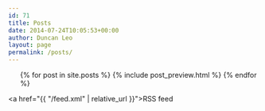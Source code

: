 ```yaml
---
id: 71
title: Posts
date: 2014-07-24T10:05:53+00:00
author: Duncan Leo
layout: page
permalink: /posts/
---
```


<div class="home">
  <ul class="post-list">
    {% for post in site.posts %}
      {% include post_preview.html %}
    {% endfor %}
  </ul>

  <a href="{{ "/feed.xml" | relative_url }}">RSS feed</a>

</div>  